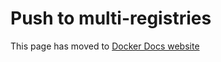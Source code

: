# Push to multi-registries

This page has moved to [Docker Docs website](https://docs.docker.com/build/ci/github-actions/push-multi-registries/)

